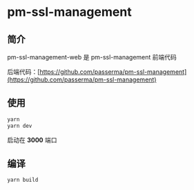# pm-ssl-management

## 简介

pm-ssl-management-web 是 pm-ssl-management 前端代码

后端代码：[https://github.com/passerma/pm-ssl-management](https://github.com/passerma/pm-ssl-management)

## 使用

```sh
yarn
yarn dev
```

启动在 **3000** 端口

## 编译

```sh
yarn build
```
